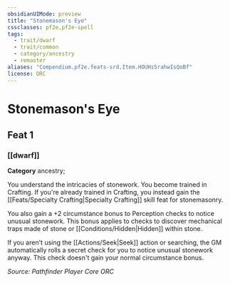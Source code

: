 ```yaml
---
obsidianUIMode: preview
title: "Stonemason's Eye"
cssclasses: pf2e,pf2e-spell
tags:
  - trait/dwarf
  - trait/common
  - category/ancestry
  - remaster
aliases: "Compendium.pf2e.feats-srd.Item.HOUHs5rahwIsQoBf"
license: ORC
---
```

# Stonemason's Eye
## Feat 1
### [[dwarf]]

**Category** ancestry; 




You understand the intricacies of stonework. You become trained in Crafting. If you're already trained in Crafting, you instead gain the [[Feats/Specialty Crafting|Specialty Crafting]] skill feat for stonemasonry.

You also gain a +2 circumstance bonus to Perception checks to notice unusual stonework. This bonus applies to checks to discover mechanical traps made of stone or [[Conditions/Hidden|Hidden]] within stone.

If you aren't using the [[Actions/Seek|Seek]] action or searching, the GM automatically rolls a secret check for you to notice unusual stonework anyway. This check doesn't gain your normal circumstance bonus.

*Source: Pathfinder Player Core*
*ORC*